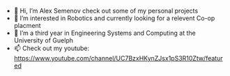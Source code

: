 - 👋 Hi, I’m Alex Semenov check out some of my personal projects
- 👀 I’m interested in Robotics and currently looking for a relevent Co-op placment 
- 🌱 I’m a third year in Engineering Systems and Computing at the University of Guelph
- 📫 Check out my youtube: https://www.youtube.com/channel/UC7BzxHKynZJsx1pS3R10Ztw/featured

<!---
moveOverRover/moveOverRover is a ✨ special ✨ repository because its `README.md` (this file) appears on your GitHub profile.
You can click the Preview link to take a look at your changes.
--->
